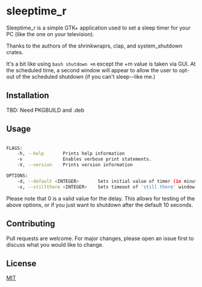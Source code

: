 # sleeptime_r

Sleeptime_r is a simple GTK+ application used to set a sleep timer for your PC (like the one on your television).

Thanks to the authors of the shrinkwraprs, clap, and system_shutdown crates.

It's a bit like using ```bash shutdown +m``` except the +m value is taken via GUI. At the scheduled time, a second window will appear to allow the user to opt-out of the scheduled shutdown (if you can't sleep--like me.)

## Installation

TBD: Need PKGBUILD and .deb

## Usage

```bash sleeptime_r [FLAGS] [OPTIONS]

FLAGS:
    -h, --help       Prints help information
    -v               Enables verbose print statements.
    -V, --version    Prints version information

OPTIONS:
    -d, --default <INTEGER>       Sets initial value of timer (in minutes). Default: 0, Max: 480
    -s, --stillthere <INTEGER>    Sets timeout of 'still there' window (in seconds). Default: 10, Max: 255
```

Please note that 0 is a valid value for the delay. This allows for testing of the above options, or if you just want to shutdown after the default 10 seconds.

## Contributing
Pull requests are welcome. For major changes, please open an issue first to discuss what you would like to change.

## License
[MIT](https://choosealicense.com/licenses/mit/)
